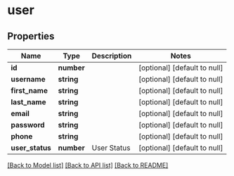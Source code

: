 # user

## Properties
Name | Type | Description | Notes
------------ | ------------- | ------------- | -------------
**id** | **number** |  | [optional] [default to null]
**username** | **string** |  | [optional] [default to null]
**first_name** | **string** |  | [optional] [default to null]
**last_name** | **string** |  | [optional] [default to null]
**email** | **string** |  | [optional] [default to null]
**password** | **string** |  | [optional] [default to null]
**phone** | **string** |  | [optional] [default to null]
**user_status** | **number** | User Status | [optional] [default to null]

[[Back to Model list]](../README.md#documentation-for-models) [[Back to API list]](../README.md#documentation-for-api-endpoints) [[Back to README]](../README.md)



